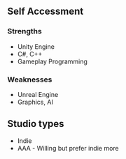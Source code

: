 ## Self Accessment

### Strengths
* Unity Engine
* C#, C++
* Gameplay Programming

### Weaknesses
* Unreal Engine
* Graphics, AI


## Studio types
* Indie
* AAA - Willing but prefer indie more
